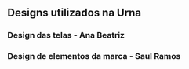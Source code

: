 ## Designs utilizados na Urna

### Design das telas - Ana Beatriz
### Design de elementos da marca - Saul Ramos

